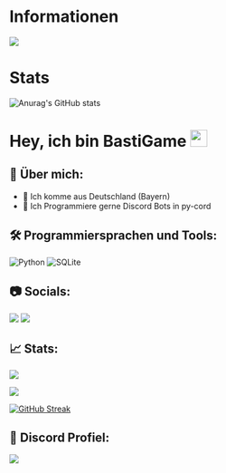 # Informationen
[![](https://img.shields.io/badge/Discord-5865F2?logo=discord&logoColor=white&style=for-the-badge)](https://discord.gg/2wh9SaknFd)

# Stats 
![Anurag's GitHub stats](https://github-readme-stats.vercel.app/api?username=bastigamedc&show_icons=true&theme=dracula)



# Hey, ich bin BastiGame <img src="https://raw.githubusercontent.com/MartinHeinz/MartinHeinz/master/wave.gif" width="30px">

## 📌 Über mich:
- 📍 Ich komme aus Deutschland (Bayern)
- 📝 Ich Programmiere gerne Discord Bots in py-cord

## 🛠️ Programmiersprachen und Tools:
![Python](https://img.shields.io/badge/python-3670A0?style=for-the-badge&logo=python&logoColor=ffdd54)
![SQLite](https://img.shields.io/badge/sqlite-%2307405e.svg?style=for-the-badge&logo=sqlite&logoColor=white)


## 📷 Socials:  
[![](https://img.shields.io/badge/Discord-5865F2?logo=discord&logoColor=white&style=for-the-badge)](https://discord.gg/2wh9SaknFd) [![](https://img.shields.io/twitch/status/silbergecko_tv?style=for-the-badge&logo=twitch&logoColor=white&color=purple)](https://twitch.tv/bastigametv)


## 📈 Stats:
![](https://github-readme-stats.vercel.app/api?username=bastigamedc&show_icons=true&theme=synthwave)

![](https://github-readme-stats.vercel.app/api/top-langs/?username=bastigamedc&theme=synthwave&layout=compact)

[![GitHub Streak](https://github-readme-streak-stats.herokuapp.com?user=bastigamedc&theme=synthwave&layout=compact)](https://git.io/streak-stats)

## 🔎 Discord Profiel:
<a href="https://discord.com/users/1018150165489668227"><img src="https://lanyard.cnrad.dev/api/1018150165489668227"><p/>
